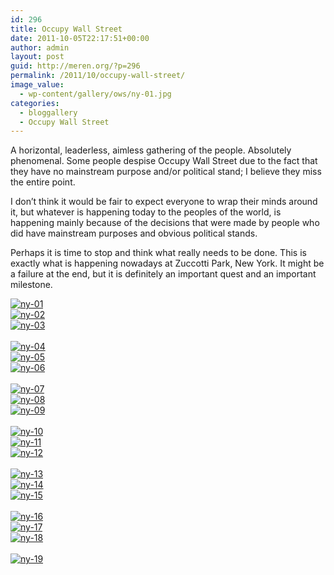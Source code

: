 ```yaml
---
id: 296
title: Occupy Wall Street
date: 2011-10-05T22:17:51+00:00
author: admin
layout: post
guid: http://meren.org/?p=296
permalink: /2011/10/occupy-wall-street/
image_value:
  - wp-content/gallery/ows/ny-01.jpg
categories:
  - bloggallery
  - Occupy Wall Street
---
```

A horizontal, leaderless, aimless gathering of the people. Absolutely phenomenal. Some people despise Occupy Wall Street due to the fact that they have no mainstream purpose and/or political stand; I believe they miss the entire point.

I don&#8217;t think it would be fair to expect everyone to wrap their minds around it, but whatever is happening today to the peoples of the world, is happening mainly because of the decisions that were made by people who did have mainstream purposes and obvious political stands.

Perhaps it is time to stop and think what really needs to be done. This is exactly what is happening nowadays at Zuccotti Park, New York. It might be a failure at the end, but it is definitely an important quest and an important milestone.


<div id="ngg-image-525" class="ngg-gallery-thumbnail-box" style="width:100%;" >
<div class="ngg-gallery-thumbnail" >
<a href="{{ site.baseurl }}/images/occupy-wall-street-ny-01.jpg" title=" " rel="lightbox[set_28]" >
<img title="ny-01" alt="ny-01" src="{{ site.baseurl }}/images/occupy-wall-street-ny-01.jpg" >
</a>
</div>
</div>


 
<div id="ngg-image-526" class="ngg-gallery-thumbnail-box" style="width:100%;" >
<div class="ngg-gallery-thumbnail" >
<a href="{{ site.baseurl }}/images/occupy-wall-street-ny-02.jpg" title=" " rel="lightbox[set_28]" >
<img title="ny-02" alt="ny-02" src="{{ site.baseurl }}/images/occupy-wall-street-ny-02.jpg" >
</a>
</div>
</div>


 
<div id="ngg-image-527" class="ngg-gallery-thumbnail-box" style="width:100%;" >
<div class="ngg-gallery-thumbnail" >
<a href="{{ site.baseurl }}/images/occupy-wall-street-ny-03.jpg" title=" " rel="lightbox[set_28]" >
<img title="ny-03" alt="ny-03" src="{{ site.baseurl }}/images/occupy-wall-street-ny-03.jpg" >
</a>
</div>
</div>

<br style="clear: both" />

 
<div id="ngg-image-528" class="ngg-gallery-thumbnail-box" style="width:100%;" >
<div class="ngg-gallery-thumbnail" >
<a href="{{ site.baseurl }}/images/occupy-wall-street-ny-04.jpg" title=" " rel="lightbox[set_28]" >
<img title="ny-04" alt="ny-04" src="{{ site.baseurl }}/images/occupy-wall-street-ny-04.jpg" >
</a>
</div>
</div>


 
<div id="ngg-image-529" class="ngg-gallery-thumbnail-box" style="width:100%;" >
<div class="ngg-gallery-thumbnail" >
<a href="{{ site.baseurl }}/images/occupy-wall-street-ny-05.jpg" title=" " rel="lightbox[set_28]" >
<img title="ny-05" alt="ny-05" src="{{ site.baseurl }}/images/occupy-wall-street-ny-05.jpg" >
</a>
</div>
</div>


 
<div id="ngg-image-530" class="ngg-gallery-thumbnail-box" style="width:100%;" >
<div class="ngg-gallery-thumbnail" >
<a href="{{ site.baseurl }}/images/occupy-wall-street-ny-06.jpg" title=" " rel="lightbox[set_28]" >
<img title="ny-06" alt="ny-06" src="{{ site.baseurl }}/images/occupy-wall-street-ny-06.jpg" >
</a>
</div>
</div>

<br style="clear: both" />

 
<div id="ngg-image-531" class="ngg-gallery-thumbnail-box" style="width:100%;" >
<div class="ngg-gallery-thumbnail" >
<a href="{{ site.baseurl }}/images/occupy-wall-street-ny-07.jpg" title=" " rel="lightbox[set_28]" >
<img title="ny-07" alt="ny-07" src="{{ site.baseurl }}/images/occupy-wall-street-ny-07.jpg" >
</a>
</div>
</div>


 
<div id="ngg-image-532" class="ngg-gallery-thumbnail-box" style="width:100%;" >
<div class="ngg-gallery-thumbnail" >
<a href="{{ site.baseurl }}/images/occupy-wall-street-ny-08.jpg" title=" " rel="lightbox[set_28]" >
<img title="ny-08" alt="ny-08" src="{{ site.baseurl }}/images/occupy-wall-street-ny-08.jpg" >
</a>
</div>
</div>


 
<div id="ngg-image-533" class="ngg-gallery-thumbnail-box" style="width:100%;" >
<div class="ngg-gallery-thumbnail" >
<a href="{{ site.baseurl }}/images/occupy-wall-street-ny-09.jpg" title=" " rel="lightbox[set_28]" >
<img title="ny-09" alt="ny-09" src="{{ site.baseurl }}/images/occupy-wall-street-ny-09.jpg" >
</a>
</div>
</div>

<br style="clear: both" />

 
<div id="ngg-image-534" class="ngg-gallery-thumbnail-box" style="width:100%;" >
<div class="ngg-gallery-thumbnail" >
<a href="{{ site.baseurl }}/images/occupy-wall-street-ny-10.jpg" title=" " rel="lightbox[set_28]" >
<img title="ny-10" alt="ny-10" src="{{ site.baseurl }}/images/occupy-wall-street-ny-10.jpg" >
</a>
</div>
</div>


 
<div id="ngg-image-535" class="ngg-gallery-thumbnail-box" style="width:100%;" >
<div class="ngg-gallery-thumbnail" >
<a href="{{ site.baseurl }}/images/occupy-wall-street-ny-11.jpg" title=" " rel="lightbox[set_28]" >
<img title="ny-11" alt="ny-11" src="{{ site.baseurl }}/images/occupy-wall-street-ny-11.jpg" >
</a>
</div>
</div>


 
<div id="ngg-image-536" class="ngg-gallery-thumbnail-box" style="width:100%;" >
<div class="ngg-gallery-thumbnail" >
<a href="{{ site.baseurl }}/images/occupy-wall-street-ny-12.jpg" title=" " rel="lightbox[set_28]" >
<img title="ny-12" alt="ny-12" src="{{ site.baseurl }}/images/occupy-wall-street-ny-12.jpg" >
</a>
</div>
</div>

<br style="clear: both" />

 
<div id="ngg-image-537" class="ngg-gallery-thumbnail-box" style="width:100%;" >
<div class="ngg-gallery-thumbnail" >
<a href="{{ site.baseurl }}/images/occupy-wall-street-ny-13.jpg" title=" " rel="lightbox[set_28]" >
<img title="ny-13" alt="ny-13" src="{{ site.baseurl }}/images/occupy-wall-street-ny-13.jpg" >
</a>
</div>
</div>


 
<div id="ngg-image-538" class="ngg-gallery-thumbnail-box" style="width:100%;" >
<div class="ngg-gallery-thumbnail" >
<a href="{{ site.baseurl }}/images/occupy-wall-street-ny-14.jpg" title=" " rel="lightbox[set_28]" >
<img title="ny-14" alt="ny-14" src="{{ site.baseurl }}/images/occupy-wall-street-ny-14.jpg" >
</a>
</div>
</div>


 
<div id="ngg-image-539" class="ngg-gallery-thumbnail-box" style="width:100%;" >
<div class="ngg-gallery-thumbnail" >
<a href="{{ site.baseurl }}/images/occupy-wall-street-ny-15.jpg" title=" " rel="lightbox[set_28]" >
<img title="ny-15" alt="ny-15" src="{{ site.baseurl }}/images/occupy-wall-street-ny-15.jpg" >
</a>
</div>
</div>

<br style="clear: both" />

 
<div id="ngg-image-540" class="ngg-gallery-thumbnail-box" style="width:100%;" >
<div class="ngg-gallery-thumbnail" >
<a href="{{ site.baseurl }}/images/occupy-wall-street-ny-16.jpg" title=" " rel="lightbox[set_28]" >
<img title="ny-16" alt="ny-16" src="{{ site.baseurl }}/images/occupy-wall-street-ny-16.jpg" >
</a>
</div>
</div>


 
<div id="ngg-image-541" class="ngg-gallery-thumbnail-box" style="width:100%;" >
<div class="ngg-gallery-thumbnail" >
<a href="{{ site.baseurl }}/images/occupy-wall-street-ny-17.jpg" title=" " rel="lightbox[set_28]" >
<img title="ny-17" alt="ny-17" src="{{ site.baseurl }}/images/occupy-wall-street-ny-17.jpg" >
</a>
</div>
</div>


 
<div id="ngg-image-542" class="ngg-gallery-thumbnail-box" style="width:100%;" >
<div class="ngg-gallery-thumbnail" >
<a href="{{ site.baseurl }}/images/occupy-wall-street-ny-18.jpg" title=" " rel="lightbox[set_28]" >
<img title="ny-18" alt="ny-18" src="{{ site.baseurl }}/images/occupy-wall-street-ny-18.jpg" >
</a>
</div>
</div>

<br style="clear: both" />

 
<div id="ngg-image-543" class="ngg-gallery-thumbnail-box" style="width:100%;" >
<div class="ngg-gallery-thumbnail" >
<a href="{{ site.baseurl }}/images/occupy-wall-street-ny-19.jpg" title=" " rel="lightbox[set_28]" >
<img title="ny-19" alt="ny-19" src="{{ site.baseurl }}/images/occupy-wall-street-ny-19.jpg" >
</a>
</div>
</div>



